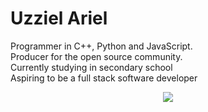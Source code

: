 # Uzziel Ariel

Programmer in C++, Python and JavaScript.
<br/>
Producer for the open source community.
<br/>
Currently studying in secondary school
<br/>
Aspiring to be a full stack software developer
<br/>
<p align="center">
<img src="https://github-readme-stats.vercel.app/api?username=UzzielAriel&show_icons=true&theme=radical"/>
</p>
